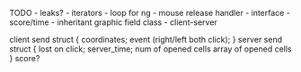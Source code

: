 
TODO
    - leaks?
    - iterators
    - loop for ng
    - mouse release handler
    - interface
    - score/time
    - inheritant graphic field class
    - client-server

client send struct {
    coordinates;
    event (right/left both click);
}
server send struct {
    lost on click;
    server_time;
    num of opened cells
    array of opened cells
}
score?